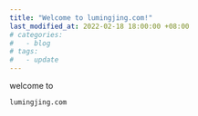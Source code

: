 ```yaml
---
title: "Welcome to lumingjing.com!"
last_modified_at: 2022-02-18 18:00:00 +08:00 
# categories:
#   - blog
# tags:
#   - update
---
```


welcome to 
```
lumingjing.com
```
